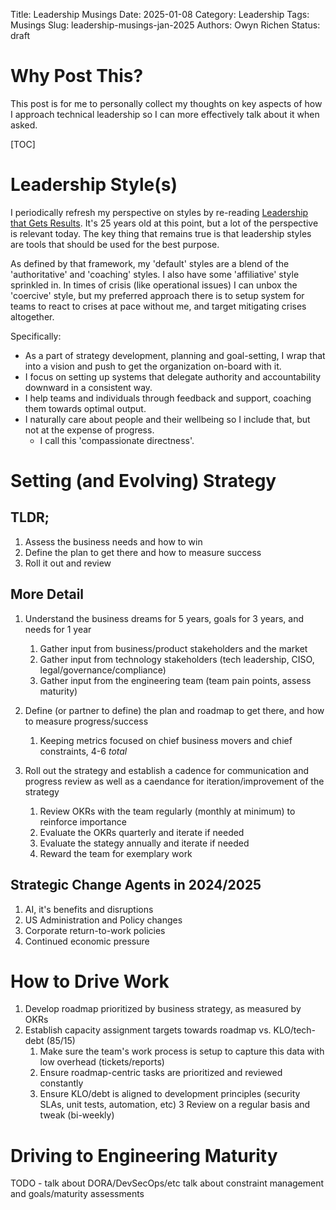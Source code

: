 Title: Leadership Musings
Date: 2025-01-08
Category: Leadership
Tags: Musings
Slug: leadership-musings-jan-2025
Authors: Owyn Richen
Status: draft

# Why Post This?

This post is for me to personally collect my thoughts on key aspects of how I approach technical
leadership so I can more effectively talk about it when asked.

[TOC]

# Leadership Style(s)

I periodically refresh my perspective on styles by re-reading [Leadership that Gets Results](https://hbr.org/2000/03/leadership-that-gets-results).
It's 25 years old at this point, but a lot of the perspective is relevant today. The key thing that remains
true is that leadership styles are tools that should be used for the best purpose.

As defined by that framework, my 'default' styles are a blend of the 'authoritative' and 'coaching' styles.
I also have some 'affiliative' style sprinkled in. In times of crisis (like operational issues) I can unbox
the 'coercive' style, but my preferred approach there is to setup system for teams to react to crises at
pace without me, and target mitigating crises altogether.

Specifically:
- As a part of strategy development, planning and goal-setting, I wrap that into a vision and
push to get the organization on-board with it.
- I focus on setting up systems that delegate authority and accountability downward in a consistent way.
- I help teams and individuals through feedback and support, coaching them towards optimal output.
- I naturally care about people and their wellbeing so I include that, but not at the expense of progress.
    - I call this 'compassionate directness'.

# Setting (and Evolving) Strategy

## TLDR;

1. Assess the business needs and how to win
2. Define the plan to get there and how to measure success
3. Roll it out and review

## More Detail

1. Understand the business dreams for 5 years, goals for 3 years, and needs for 1 year
    1. Gather input from business/product stakeholders and the market
    2. Gather input from technology stakeholders (tech leadership, CISO, legal/governance/compliance)
    3. Gather input from the engineering team (team pain points, assess maturity)

2. Define (or partner to define) the plan and roadmap to get there, and how to measure progress/success
    1. Keeping metrics focused on chief business movers and chief constraints, 4-6 *total*

3. Roll out the strategy and establish a cadence for communication and progress review as well as a caendance for iteration/improvement of the strategy
    1. Review OKRs with the team regularly (monthly at minimum) to reinforce importance
    2. Evaluate the OKRs quarterly and iterate if needed
    3. Evaluate the stategy annually and iterate if needed
    4. Reward the team for exemplary work

## Strategic Change Agents in 2024/2025

1. AI, it's benefits and disruptions
2. US Administration and Policy changes
3. Corporate return-to-work policies
4. Continued economic pressure

# How to Drive Work

1. Develop roadmap prioritized by business strategy, as measured by OKRs
2. Establish capacity assignment targets towards roadmap vs. KLO/tech-debt (85/15)
    1. Make sure the team's work process is setup to capture this data with low overhead (tickets/reports)
    2. Ensure roadmap-centric tasks are prioritized and reviewed constantly
    3. Ensure KLO/debt is aligned to development principles (security SLAs, unit tests, automation, etc)
3 Review on a regular basis and tweak (bi-weekly)

# Driving to Engineering Maturity

TODO - talk about DORA/DevSecOps/etc
talk about constraint management and goals/maturity assessments